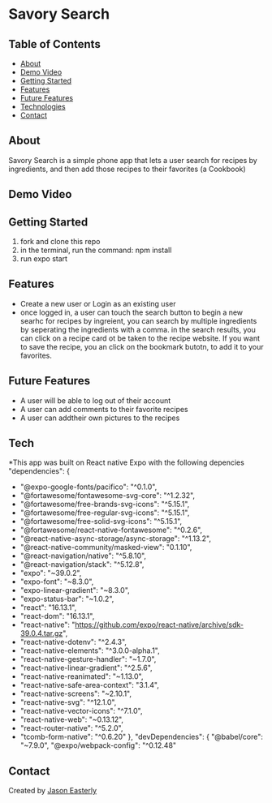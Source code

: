 # Savory Search


## Table of Contents

* [About](#about) 
* [Demo Video](#demo_video)
* [Getting Started](#getting_started)             
* [Features](#features)
* [Future Features](#future-features)
* [Technologies](#technilogies)
* [Contact](#contact)


## About

Savory Search is a simple phone app that lets a user search for recipes by ingredients, and then add those recipes to their favorites (a Cookbook)

## Demo Video



## Getting Started
 
 1. fork and clone this repo
 2. in the terminal, run the command: npm install
 3. run expo start

## Features

* Create a new user or Login as an existing user
* once logged in, a user can touch the search button to begin a new searhc for recipes by ingreient, you can search by multiple ingredients by seperating the ingredients with a comma.
in the search results, you can click on a recipe card ot be taken to the recipe website. If you want to save the recipe, you an click on the bookmark butotn, to add it to your favorites. 

## Future Features

* A user will be able to log out of their account
* A user can add comments to their favorite recipes
* A user can addtheir own pictures to the recipes

## Tech
*This app was built on React native Expo with the following depencies
 "dependencies": {
 *   "@expo-google-fonts/pacifico": "^0.1.0",
 *   "@fortawesome/fontawesome-svg-core": "^1.2.32",
 *   "@fortawesome/free-brands-svg-icons": "^5.15.1",
 *   "@fortawesome/free-regular-svg-icons": "^5.15.1",
 *   "@fortawesome/free-solid-svg-icons": "^5.15.1",
 *   "@fortawesome/react-native-fontawesome": "^0.2.6",
 *   "@react-native-async-storage/async-storage": "^1.13.2",
 *   "@react-native-community/masked-view": "0.1.10",
 *   "@react-navigation/native": "^5.8.10",
 *   "@react-navigation/stack": "^5.12.8",
 *   "expo": "~39.0.2",
 *   "expo-font": "~8.3.0",
 *   "expo-linear-gradient": "~8.3.0",
 *   "expo-status-bar": "~1.0.2",
 *   "react": "16.13.1",
 *   "react-dom": "16.13.1",
 *   "react-native": "https://github.com/expo/react-native/archive/sdk-39.0.4.tar.gz",
 *   "react-native-dotenv": "^2.4.3",
 *   "react-native-elements": "^3.0.0-alpha.1",
 *   "react-native-gesture-handler": "~1.7.0",
 *   "react-native-linear-gradient": "^2.5.6",
 *   "react-native-reanimated": "~1.13.0",
 *   "react-native-safe-area-context": "3.1.4",
 *   "react-native-screens": "~2.10.1",
 *   "react-native-svg": "^12.1.0",
 *   "react-native-vector-icons": "^7.1.0",
 *   "react-native-web": "~0.13.12",
 *   "react-router-native": "^5.2.0",
 *   "tcomb-form-native": "^0.6.20"
  },
  "devDependencies": {
    "@babel/core": "~7.9.0",
    "@expo/webpack-config": "^0.12.48"

## Contact

Created by [Jason Easterly](https://www.linkedin.com/in/jason-e-72522990/)





